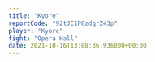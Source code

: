 ```yaml
---
title: "Kyore"
reportCode: "92tJC1P8zdqrZ43p"
player: "Kyore"
fight: "Opera Hall"
date: 2021-10-16T13:08:36.936000+00:00
---
```

